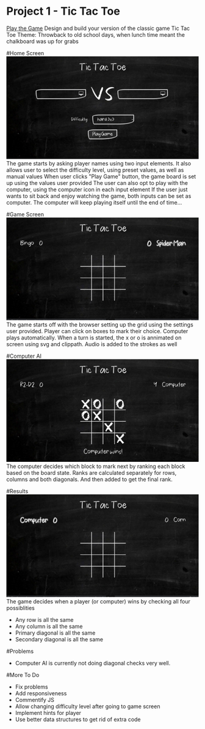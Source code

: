 # Project 1 - Tic Tac Toe
[Play the Game](https://asbahashfaq.github.io/tic-tac-toe/)
Design and build your version of the classic game Tic Tac Toe
Theme: Throwback to old school days, when lunch time meant the chalkboard was up for grabs


#Home Screen
![Home screen](screenshots/1.png) 
The game starts by asking player names using two input elements. 
It also allows user to select the difficulty level, using preset values, as well as manual values
When user clicks "Play Game" button, the game board is set up using the values user provided
The user can also opt to play with the computer, using the computer icon in each input element
If the user just wants to sit back and enjoy watching the game, both inputs can be set as computer. The computer will keep playing itself until the end of time...

#Game Screen
![Game Board Initial View](screenshots/8.png) 
The game starts off with the browser setting up the grid using the settings user provided. 
Player can click on boxes to mark their choice.
Computer plays automatically.
When a turn is started, the x or o is annimated on screen using svg and clippath.
Audio is added to the strokes as well

#Computer AI
![Win or Tie](screenshots/6.png) 
The computer decides which block to mark next by ranking each block based on the board state. 
Ranks are calculated separately for rows, columns and both diagonals. And then added to get the final rank.

#Results
![Win or Tie](screenshots/9.png) 
The game decides when a player (or computer) wins by checking all four possiblities
- Any row is all the same 
- Any column is all the same
- Primary diagonal is all the same
- Secondary diagonal is all the same


#Problems
- Computer AI is currently not doing diagonal checks very well. 

#More To Do
- Fix problems
- Add responsiveness
- Commentify JS
- Allow changing difficulty level after going to game screen
- Implement hints for player
- Use better data structures to get rid of extra code 

